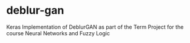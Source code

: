# deblur-gan
Keras Implementation of DeblurGAN as part of the Term Project for the course Neural Networks and Fuzzy Logic
